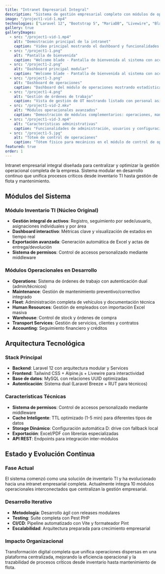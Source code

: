 ```yaml
---
title: "Intranet Empresarial Integral"
description: "Sistema de gestión empresarial completo con módulos de operaciones, mantenimiento, inventario TI, flota y recursos humanos. Proyecto en desarrollo continuo."
image: "/project1-vid-1.mp4"
technologies: ["Laravel 12", "Bootstrap 5", "MariaDB", "Livewire", "Blade"]
gallery: true
galleryImages:
  - src: "/project1-vid-1.mp4"
    alt: "Demostración principal de la intranet"
    caption: "Video principal mostrando el dashboard y funcionalidades core del sistema de inventario TI"
  - src: "/project1-1.png"
    alt: "Pantalla de bienvenida"
    caption: "Welcome blade - Pantalla de bienvenida al sistema con acceso inicial 1"
  - src: "/project1-2.png"
    alt: "Dashboard principal modular"
    caption: "Welcome blade - Pantalla de bienvenida al sistema con acceso inicial 2"
  - src: "/project1-3.png"
    alt: "Dashboard de operaciones"
    caption: "Dashboard del módulo de operaciones mostrando estadísticas de OT, personal técnico activo, OTs del mes y acceso a gestión de OT, checklist y documentación técnica"
  - src: "/project1-4.png"
    alt: "Gestión de órdenes de trabajo"
    caption: "Vista de gestión de OT mostrando listado con personal asignado, vehículo, título, descripción, fechas programadas y leyenda de iconos de tipo, prioridad y estado"
  - src: "/project1-vid-2.mkv"
    alt: "Módulos operacionales avanzados"
    caption: "Demostración de módulos complementarios: operaciones, mantenimiento y gestión de flota"
  - src: "/project1-vid-3.mp4"
    alt: "Características administrativas"
    caption: "Funcionalidades de administración, usuarios y configuración del sistema empresarial"
  - src: "/project1-5.jpg"
    alt: "Tótem de control de operaciones"
    caption: "Tótem físico para mecánicos en el módulo de control de operaciones - interfaz táctil para gestión de OT en terreno"
featured: true
order: 1
---
```


Intranet empresarial integral diseñada para centralizar y optimizar la gestión operacional completa de la empresa. Sistema modular en desarrollo continuo que unifica procesos críticos desde inventario TI hasta gestión de flota y mantenimiento.

## Módulos del Sistema

### Módulo Inventario TI (Núcleo Original)

- **Gestión integral de activos**: Registro, seguimiento por sede/usuario, asignaciones individuales y por área
- **Dashboard interactivo**: Métricas clave y visualización de estados en tiempo real
- **Exportación avanzada**: Generación automática de Excel y actas de entrega/devolución
- **Sistema de permisos**: Control de accesos personalizado mediante middleware

### Módulos Operacionales en Desarrollo

- **Operations**: Sistema de órdenes de trabajo con autenticación dual (admin/técnicos)
- **Maintenance**: Gestión de mantenimiento preventivo/correctivo integrado
- **Fleet**: Administración completa de vehículos y documentación técnica
- **Human Resources**: Gestión de empleados con importación Excel masiva
- **Warehouse**: Control de stock y órdenes de compra
- **Transport Services**: Gestión de servicios, clientes y contratos
- **Accounting**: Seguimiento financiero y créditos

## Arquitectura Tecnológica

### Stack Principal

- **Backend**: Laravel 12 con arquitectura modular y Services
- **Frontend**: Tailwind CSS + Alpine.js + Livewire para interactividad
- **Base de datos**: MySQL con relaciones UUID optimizadas
- **Autenticación**: Sistema dual (Laravel Breeze + RUT para técnicos)

### Características Técnicas

- **Sistema de permisos**: Control de accesos personalizado mediante middleware
- **Cache Inteligente**: TTL optimizado (1-5 min) para diferentes tipos de datos
- **Storage Dinámico**: Configuración automática D: drive con fallback local
- **Exportación**: Excel/PDF con librerías especializadas
- **API REST**: Endpoints para integración inter-módulos

## Estado y Evolución Continua

### Fase Actual

El sistema comenzó como una solución de inventario TI y ha evolucionado hacia una intranet empresarial completa. Actualmente integra 10 módulos operacionales interconectados que centralizan la gestión empresarial.

### Desarrollo Iterativo

- **Metodología**: Desarrollo ágil con releases modulares
- **Testing**: Suite completa con Pest PHP
- **CI/CD**: Pipeline automatizado con Vite y formateador Pint
- **Escalabilidad**: Arquitectura preparada para crecimiento empresarial

### Impacto Organizacional

Transformación digital completa que unifica operaciones dispersas en una plataforma centralizada, mejorando la eficiencia operacional y la trazabilidad de procesos críticos desde inventario hasta mantenimiento de flota.